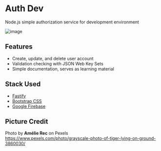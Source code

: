 # Auth Dev
Node.js simple authorization service for development environment

![image](https://github.com/user-attachments/assets/6580081b-2122-4324-b546-c5615c5c39c8)

## Features
- Create, update, and delete user account
- Validation checking with JSON Web Key Sets
- Simple documentation, serves as learning material

## Stack Used
- [Fastify](https://fastify.dev/)
- [Bootstrap CSS](https://getbootstrap.com/)
- [Google Firebase](https://firebase.google.com/)

## Picture Credit
Photo by **Amélie Rec** on Pexels\
https://www.pexels.com/photo/grayscale-photo-of-tiger-lying-on-ground-3860030/
